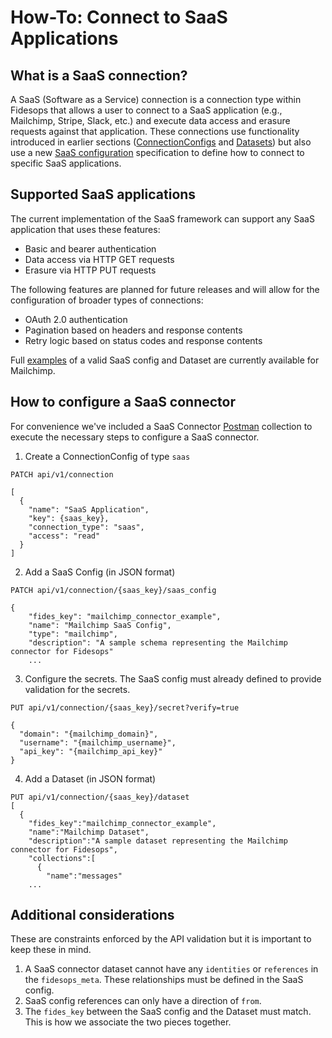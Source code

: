 # How-To: Connect to SaaS Applications

## What is a SaaS connection?

A SaaS (Software as a Service) connection is a connection type within Fidesops that allows a user to connect to a SaaS application (e.g., Mailchimp, Stripe, Slack, etc.) and execute data access and erasure requests against that application. These connections use functionality introduced in earlier sections ([ConnectionConfigs](/guides/database_connectors.md#creating-a-connectionconfig-object) and [Datasets](/guides/datasets.md)) but also use a new [SaaS configuration](saas_config.md) specification to define how to connect to specific SaaS applications.

## Supported SaaS applications

The current implementation of the SaaS framework can support any SaaS application that uses these features:

- Basic and bearer authentication
- Data access via HTTP GET requests
- Erasure via HTTP PUT requests

The following features are planned for future releases and will allow for the configuration of broader types of connections:

- OAuth 2.0 authentication
- Pagination based on headers and response contents
- Retry logic based on status codes and response contents

Full [examples](https://github.com/ethyca/fidesops/tree/main/data/saas) of a valid SaaS config and Dataset are currently available for Mailchimp.

## How to configure a SaaS connector

For convenience we've included a SaaS Connector [Postman](../postman/using_postman.md) collection to execute the necessary steps to configure a SaaS connector.

1. Create a ConnectionConfig of type `saas`
```
PATCH api/v1/connection

[
  {
    "name": "SaaS Application",
    "key": {saas_key},
    "connection_type": "saas",
    "access": "read"
  }
]
```
2. Add a SaaS Config (in JSON format)
```
PATCH api/v1/connection/{saas_key}/saas_config

{
    "fides_key": "mailchimp_connector_example",
    "name": "Mailchimp SaaS Config",
    "type": "mailchimp",
    "description": "A sample schema representing the Mailchimp connector for Fidesops"
    ...
```
3. Configure the secrets. The SaaS config must already defined to provide validation for the secrets.
```
PUT api/v1/connection/{saas_key}/secret?verify=true

{
  "domain": "{mailchimp_domain}",
  "username": "{mailchimp_username}",
  "api_key": "{mailchimp_api_key}"
}
```
4. Add a Dataset (in JSON format)
```
PUT api/v1/connection/{saas_key}/dataset
[
  {
    "fides_key":"mailchimp_connector_example",
    "name":"Mailchimp Dataset",
    "description":"A sample dataset representing the Mailchimp connector for Fidesops",
    "collections":[
      {
        "name":"messages"
    ...
```

## Additional considerations
These are constraints enforced by the API validation but it is important to keep these in mind.

1. A SaaS connector dataset cannot have any `identities` or `references` in the `fidesops_meta`. These relationships must be defined in the SaaS config.
2. SaaS config references can only have a direction of `from`.
3. The `fides_key` between the SaaS config and the Dataset must match. This is how we associate the two pieces together.